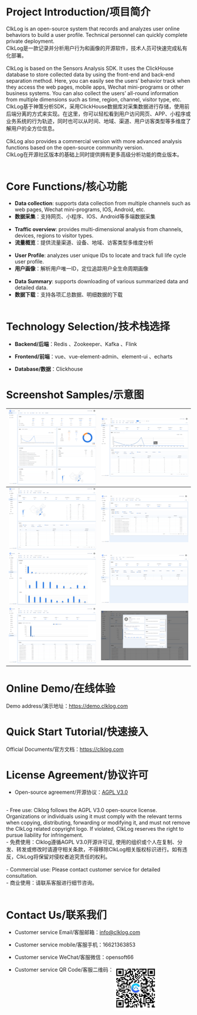 # Project Introduction/项目简介

ClkLog is an open-source system that records and analyzes user online behaviors to build a user profile. Technical personnel can quickly complete private deployment.<br>
ClkLog是一款记录并分析用户行为和画像的开源软件，技术人员可快速完成私有化部署。<br><br>
ClkLog is based on the Sensors Analysis SDK. It uses the ClickHouse database to store collected data by using the front-end and back-end separation method. Here, you can easily see the users’ behavior track when they access the web pages, mobile apps, Wechat mini-programs or other business systems. You can also collect the users’ all-round information from multiple dimensions such as time, region, channel, visitor type, etc.<br>
ClkLog基于神策分析SDK，采用ClickHouse数据库对采集数据进行存储，使用前后端分离的方式来实现。在这里，你可以轻松看到用户访问网页、APP、小程序或业务系统的行为轨迹，同时也可以从时间、地域、渠道、用户访客类型等多维度了解用户的全方位信息。<br><br>
ClkLog also provides a commercial version with more advanced analysis functions based on the open-source community version.<br>
ClkLog在开源社区版本的基础上同时提供拥有更多高级分析功能的商业版本。<br><br>

# Core Functions/核心功能

- **Data collection**: supports data collection from multiple channels such as web pages, Wechat mini-programs, IOS, Android, etc.<br>
- **数据采集**：支持网页、小程序、IOS、Android等多端数据采集<br><br>
- **Traffic overview**: provides multi-dimensional analysis from channels, devices, regions to visitor types.<br>
- **流量概览**：提供流量渠道、设备、地域、访客类型多维度分析<br><br>
- **User Profile**: analyzes user unique IDs to locate and track full life cycle user profile.<br>
- **用户画像**：解析用户唯一ID，定位追踪用户全生命周期画像<br><br>
- **Data Summary**: supports downloading of various summarized data and detailed data.<br>
- **数据下载**：支持各项汇总数据、明细数据的下载
<br><br>

# Technology Selection/技术栈选择

- **Backend/后端**：Redis 、Zookeeper、Kafka 、Flink

- **Frontend/前端**：vue、vue-element-admin、element-ui 、echarts

- **Database/数据**：Clickhouse

# Screenshot Samples/示意图

| ![](docs/assets/imgs/1.png) | ![](docs/assets/imgs/2.png) |
| --------------------------- | --------------------------- |
| ![](docs/assets/imgs/3.png) | ![](docs/assets/imgs/4.png) |
| ![](docs/assets/imgs/5.png) | ![](docs/assets/imgs/6.png) |
| ![](docs/assets/imgs/7.png) | ![](docs/assets/imgs/8.png) |

# Online Demo/在线体验

Demo address/演示地址：<a href="https://demo.clklog.com" target="_blank">https://demo.clklog.com</a>

# Quick Start Tutorial/快速接入

Official Documents/官方文档：<a href="https://clklog.com">https://clklog.com</a>

<!-- # 开源社区

问题反馈：[https://github.com/clklog/clklog/issues](https://github.com/clklog/clklog/issues)

参与讨论：[https://github.com/orgs/clklog/discussions](https://github.com/orgs/clklog/discussions) -->

# License Agreement/协议许可

- Open-source agreement/开源协议：[AGPL V3.0](https://www.gnu.org/licenses/agpl-3.0.en.html)
<br>
- Free use: Clklog follows the AGPL V3.0 open-source license. Organizations or individuals using it must comply with the relevant terms when copying, distributing, forwarding or modifying it, and must not remove the ClkLog related copyright logo. If violated, ClkLog reserves the right to pursue liability for infringement.<br>
- 免费使用：Clklog遵循AGPL V3.0开源许可证, 使用的组织或个人在复制、分发、转发或修改时请遵守相关条款，不得移除ClkLog相关版权标识进行。如有违反，ClkLog将保留对侵权者追究责任的权利。
<br><br>
- Commercial use: Please contact customer service for detailed consultation.<br>
- 商业使用：请联系客服进行细节咨询。<br><br>

# Contact Us/联系我们

- Customer service Email/客服邮箱：<info@clklog.com>

- Customer service mobile/客服手机：16621363853

- Customer service WeChat/客服微信：opensoft66

- Customer service QR Code/客服二维码：<img title="" src="docs/assets/imgs/contactqrcode.jpg" alt="" data-align="center" width="120" style="vertical-align:top">
